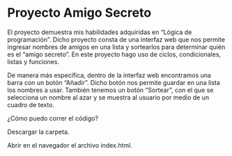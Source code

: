 
<h1> Proyecto Amigo Secreto</h1> 

El proyecto demuestra mis habilidades adquiridas en “Lógica de programación”. Dicho proyecto consta de una interfaz web que nos permite ingresar nombres de amigos en una lista y sortearlos para determinar quién es el “amigo secreto”. En este proyecto hago uso de ciclos, condicionales, listas y funciones.

De manera más específica, dentro de la interfaz web encontramos una barra con un botón “Añadir”. Dicho botón nos permite guardar en una lista los nombres a usar. También tenemos un botón “Sortear”, con el que se selecciona un nombre al azar y se muestra al usuario por medio de un cuadro de texto.

¿Cómo puedo correr el código?

Descargar la carpeta.

Abrir en el navegador el archivo index.html.
